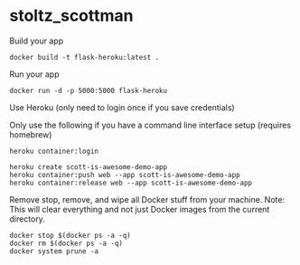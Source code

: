 # stoltz_scottman


Build your app
```
docker build -t flask-heroku:latest .
```

Run your app
```
docker run -d -p 5000:5000 flask-heroku
```

Use Heroku (only need to login once if you save credentials)

Only use the following if you have a command line interface setup (requires homebrew)
```
heroku container:login

heroku create scott-is-awesome-demo-app
heroku container:push web --app scott-is-awesome-demo-app
heroku container:release web --app scott-is-awesome-demo-app
```


Remove stop, remove, and wipe all Docker stuff from your machine. Note: This will clear everything and not just Docker images from the current directory.
```
docker stop $(docker ps -a -q)
docker rm $(docker ps -a -q)
docker system prune -a
```